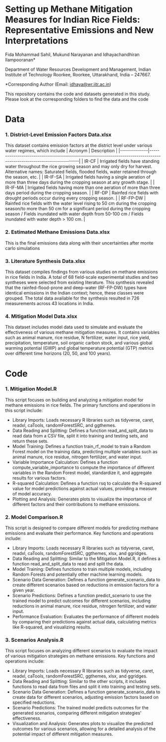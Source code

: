 # Setting up Methane Mitigation Measures for Indian Rice Fields: Representative Emissions and New Interpretations 
Fida Mohammad Sahil, Mukund Narayanan and Idhayachandhiran Ilampooranan*

Department of Water Resources Development and Management, Indian Institute of Technology Roorkee, Roorkee, Uttarakhand, India – 247667.

*Corresponding Author (Email: idhaya@wr.iitr.ac.in) 

This repository contains the code and datasets generated in this study. Please look at the corresponding folders to find the data and the code

# Data
### 1. District-Level Emission Factors Data.xlsx
This dataset contains emission factors at the district level under various water regimes, which include 
| Acronym      | Description                                                                                                            |
|--------------|------------------------------------------------------------------------------------------------------------------------|
| IR-CF        | Irrigated fields have standing water throughout the rice growing season and may only dry for harvest. Alternative names: Saturated fields, flooded fields, water retained through the season, etc. |
| IR-IF-SA     | Irrigated fields having a single aeration of more than three days during the cropping season at any growth stage.       |
| IR-IF-MA     | Irrigated fields having more than one aeration of more than three days period during the cropping season.               |
| RF-DP        | Rainfed rice fields with drought periods occur during every cropping season.                                            |
| RF-FP-DW     | Rainfed rice fields with the water level rising to 50 cm during the cropping season/to more than 50 cm for a significant period during the cropping season / Fields inundated with water depth from 50-100 cm / Fields inundated with water depth > 100 cm. |


### 2. Estimated Methane Emissions Data.xlsx
This is the final emissions data along with their uncertainties after monte carlo simulations

### 3. Literature Synthesis Data.xlsx
This dataset compiles findings from various studies on methane emissions in rice fields in India. A total of 68 field-scale experimental studies and two syntheses were selected from existing literature. This synthesis revealed that the rainfed-flood-prone and deep-water (RF-FP-DW) types have identical emissions in the Indian context; hence, these classes were grouped. The total data available for the synthesis resulted in 726 measurements across 43 locations in India. 

### 4. Mitigation Model Data.xlsx
This dataset includes model data used to simulate and evaluate the effectiveness of various methane mitigation measures. It contains variables such as animal manure, rice residue, N fertilizer, water input, rice yield, precipitation, temperature, soil organic carbon stock, and various global warming potential (GWP) and global temperature potential (GTP) metrics over different time horizons (20, 50, and 100 years).

# Code
### 1. Mitigation Model.R
This script focuses on building and analyzing a mitigation model for methane emissions in rice fields. The primary functions and operations in this script include:

- Library Imports: Loads necessary R libraries such as tidyverse, caret, readxl, caTools, randomForestSRC, and ggthemes.
- Data Reading and Splitting: Defines a function read_and_split_data to read data from a CSV file, split it into training and testing sets, and return these sets.
- Model Training: Defines a function train_rf_model to train a Random Forest model on the training data, predicting multiple variables such as animal manure, rice residue, nitrogen fertilizer, and water input.
- Variable Importance Calculation: Defines a function compute_variable_importance to compute the importance of different variables in the Random Forest model, standardize it, and aggregate results for various factors.
- R-squared Calculation: Defines a function rsq to calculate the R-squared value for model predictions against actual values, providing a measure of model accuracy.
- Plotting and Analysis: Generates plots to visualize the importance of different factors and their contributions to methane emissions.

### 2. Model Comparison.R
This script is designed to compare different models for predicting methane emissions and evaluate their performance. Key functions and operations include:

- Library Imports: Loads necessary R libraries such as tidyverse, caret, readxl, caTools, randomForestSRC, ggthemes, xlsx, and ggridges.
- Data Reading and Splitting: Similar to the Mitigation Model.R, it defines a function read_and_split_data to read and split the data.
- Model Training: Defines functions to train multiple models, including Random Forests and potentially other machine learning models.
- Scenario Data Generation: Defines a function generate_scenario_data to create different scenarios based on reductions in emission factors for a given year.
- Scenario Predictions: Defines a function predict_scenario to use the trained model to predict outcomes for different scenarios, including reductions in animal manure, rice residue, nitrogen fertilizer, and water input.
- Performance Evaluation: Evaluates the performance of different models by comparing their predictions against actual data, calculating metrics like R-squared, and visualizing results.

### 3. Scenarios Analysis.R
This script focuses on analyzing different scenarios to evaluate the impact of various mitigation strategies on methane emissions. Key functions and operations include:

- Library Imports: Loads necessary R libraries such as tidyverse, caret, readxl, caTools, randomForestSRC, ggthemes, xlsx, and ggridges.
- Data Reading and Splitting: Similar to the other scripts, it includes functions to read data from files and split it into training and testing sets.
- Scenario Data Generation: Defines a function generate_scenario_data to create data for different scenarios, adjusting emission factors based on specified reductions.
- Scenario Predictions: The trained model predicts outcomes for the generated scenarios, comparing different mitigation strategies' effectiveness.
- Visualization and Analysis: Generates plots to visualize the predicted outcomes for various scenarios, allowing for a detailed analysis of the potential impact of different mitigation measures.
